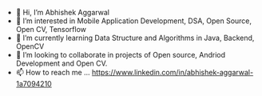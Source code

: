 - 👋 Hi, I’m Abhishek Aggarwal 
- 👀 I’m interested in Mobile Application Development, DSA, Open Source, Open CV, Tensorflow
- 🌱 I’m currently learning Data Structure and Algorithms in Java, Backend, OpenCV
- 💞️ I’m looking to collaborate in projects of Open source, Andriod Development and Open CV.
- 📫 How to reach me ...
https://www.linkedin.com/in/abhishek-aggarwal-1a7094210

<!---
Abhi-Codehub/Abhi-Codehub is a ✨ special ✨ repository because its `README.md` (this file) appears on your GitHub profile.
You can click the Preview link to take a look at your changes.
--->

